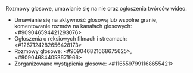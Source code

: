 Rozmowy głosowe, umawianie się na nie oraz ogłoszenia twórców wideo.
- Umawianie się na aktywność głosową lub wspólne granie, komentowanie rozmów na kanałach głosowych: <#909046594421293076>
- Ogłoszenia o reksiowych filmach i streamach: ⁠<#1267124282656428173>
- Rozmowy głosowe: <#909046821668675625>, <#909046844053671966>
- Zorganizowane wystąpienia głosowe: <#1165597991168655421>